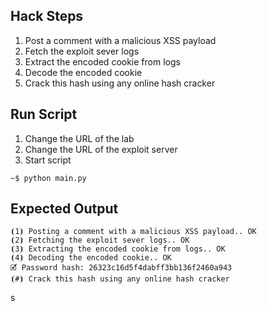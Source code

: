 ## Hack Steps

1. Post a comment with a malicious XSS payload
2. Fetch the exploit sever logs
3. Extract the encoded cookie from logs
4. Decode the encoded cookie
5. Crack this hash using any online hash cracker

## Run Script

1. Change the URL of the lab
2. Change the URL of the exploit server
3. Start script

```
~$ python main.py
```

## Expected Output

```
⦗1⦘ Posting a comment with a malicious XSS payload.. OK
⦗2⦘ Fetching the exploit sever logs.. OK
⦗3⦘ Extracting the encoded cookie from logs.. OK
⦗4⦘ Decoding the encoded cookie.. OK
🗹 Password hash: 26323c16d5f4dabff3bb136f2460a943
⦗#⦘ Crack this hash using any online hash cracker
```
s